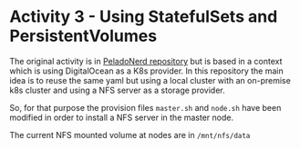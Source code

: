 # Activity 3 - Using StatefulSets and PersistentVolumes

The original activity is in [PeladoNerd repository](https://github.com/pablokbs/peladonerd/blob/master/kubernetes/35/05-statefulset.yaml) but is based in a context which is using DigitalOcean as a K8s provider.
In this repository the main idea is to reuse the same yaml but using a local cluster with an on-premise k8s cluster and using a NFS server as a storage provider. 

So, for that purpose the provision files `master.sh` and `node.sh` have been modified in order to install a NFS server in the master node.

The current NFS mounted volume at nodes are in `/mnt/nfs/data`